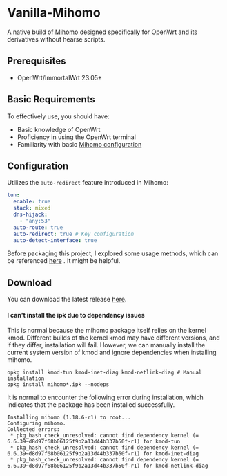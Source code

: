 # Vanilla-Mihomo

A native build of [Mihomo](https://github.com/MetaCubeX/mihomo) designed specifically for OpenWrt and its derivatives without hearse scripts.

## Prerequisites

* OpenWrt/ImmortalWrt 23.05+

## Basic Requirements

To effectively use, you should have:

* Basic knowledge of OpenWrt
* Proficiency in using the OpenWrt terminal
* Familiarity with basic [Mihomo configuration](https://wiki.metacubex.one/en/config/)

## Configuration

Utilizes the `auto-redirect` feature introduced in Mihomo:

```yaml
tun:
  enable: true
  stack: mixed
  dns-hijack:
    - "any:53"
  auto-route: true
  auto-redirect: true # Key configuration
  auto-detect-interface: true
```

Before packaging this project, I explored some usage methods, which can be referenced [here](https://gist.github.com/douglarek/99fb8d7f30fac2a6d2e9a32a47296e30) . It might be helpful.

## Download

You can download the latest release [here](https://github.com/douglarek/vanilla-mihomo/actions).

#### I can't install the ipk due to dependency issues

This is normal because the mihomo package itself relies on the kernel kmod. Different builds of the kernel kmod may have different versions, and if they differ, installation will fail. However, we can manually install the current system version of kmod and ignore dependencies when installing mihomo.

```
opkg install kmod-tun kmod-inet-diag kmod-netlink-diag # Manual installation
opkg install mihomo*.ipk --nodeps
```

It is normal to encounter the following error during installation, which indicates that the package has been installed successfully.

```
Installing mihomo (1.18.6-r1) to root...
Configuring mihomo.
Collected errors:
 * pkg_hash_check_unresolved: cannot find dependency kernel (= 6.6.39~d8d97f68b06125f9b2a13d44b337b50f-r1) for kmod-tun
 * pkg_hash_check_unresolved: cannot find dependency kernel (= 6.6.39~d8d97f68b06125f9b2a13d44b337b50f-r1) for kmod-inet-diag
 * pkg_hash_check_unresolved: cannot find dependency kernel (= 6.6.39~d8d97f68b06125f9b2a13d44b337b50f-r1) for kmod-netlink-diag
```
